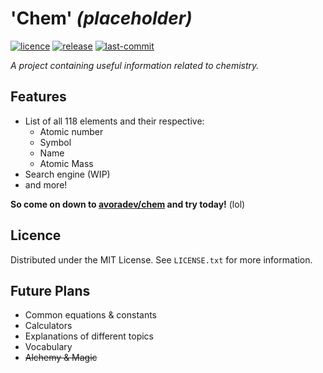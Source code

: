 # 'Chem' *(placeholder)*

<!-- BADGES -->
[![licence][license-shield]][license-url]
[![release][release-shield]][release-url]
[![last-commit][last-commit-shield]][last-commit-url]

*A project containing useful information related to chemistry.*

<!-- FEATURES -->
## Features

- List of all 118 elements and their respective:
  - Atomic number
  - Symbol
  - Name
  - Atomic Mass
- Search engine (WIP)
- and more!

**So come on down to [avoradev/chem][avo-chem-url] and try today!** (lol)

<!-- LICENCE -->
## Licence

Distributed under the MIT License. See `LICENSE.txt` for more information.

<!-- FUTURE PLANS -->
## Future Plans

- Common equations & constants
- Calculators
- Explanations of different topics
- Vocabulary
- ~~Alchemy & Magic~~

<!-- MARKDOWN LINKS -->
[avo-chem-url]: https://avoradev.github.io/chem/
[license-shield]: https://img.shields.io/github/license/avoradev/chem
[license-url]: https://github.com/avoRaDev/chem/blob/master/LICENSE
[release-shield]: https://img.shields.io/github/v/release/avoradev/chem?include_prereleases
[release-url]: https://github.com/avoRaDev/chem/releases
[last-commit-shield]: https://img.shields.io/github/last-commit/avoradev/chem
[last-commit-url]: https://github.com/avoRaDev/chem/commit/master
